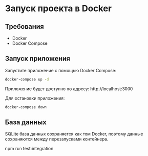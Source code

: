 # Запуск проекта в Docker
## Требования

- Docker
- Docker Compose

## Запуск приложения

Запустите приложение с помощью Docker Compose:
```bash
docker-compose up -d
```

Приложение будет доступно по адресу: http://localhost:3000

Для остановки приложения:
```bash
docker-compose down
```

## База данных

SQLite база данных сохраняется как том Docker, поэтому данные сохраняются между перезапусками контейнера. 

npm run test:integration 